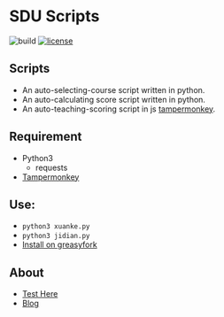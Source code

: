 # SDU Scripts
![build](https://travis-ci.org/Bluefissure/SDU_Scripts.svg?branch=master)
[![license](https://img.shields.io/badge/license-GPL-blue.svg)](https://github.com/Bluefissure/XuankeScript/blob/master/LICENSE)

## Scripts
- An auto-selecting-course script written in python. 
- An auto-calculating score script written in python.
- An auto-teaching-scoring script in js [tampermonkey](http://tampermonkey.net/).


## Requirement
- Python3
  - requests
- [Tampermonkey](http://tampermonkey.net/)

## Use:

- `python3 xuanke.py`
- `python3 jidian.py`
- [Install on greasyfork](https://greasyfork.org/zh-CN/scripts/30815-sdu-auto-teaching-scoring-%E5%B1%B1%E4%B8%9C%E5%A4%A7%E5%AD%A6%E8%87%AA%E5%8A%A8%E8%AF%84%E6%95%99)

## About
- [Test Here](http://bkjwxk.sdu.edu.cn/ "Title")
- [Blog](https://bluefissure.com/archives/194 "Title")
